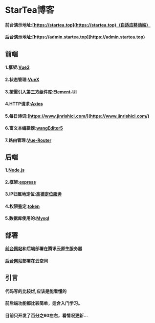 # StarTea博客 
#### 前台演示地址:[https://startea.top](https://startea.top)（自适应移动端）  
#### 后台演示地址:[https://admin.startea.top](https://admin.startea.top)  
## 前端   
#### 1.框架:**[Vue2](https://cn.vuejs.org/)**  
#### 2.状态管理:**[VueX](https://vuex.vuejs.org/zh/)**  
#### 3.按需引入第三方组件库:**[Element-UI](https://element.eleme.cn/#/zh-CN)**   
#### 4.HTTP请求:**[Axios](https://www.axios-http.cn/)**   
#### 5.每日诗词:**[https://www.jinrishici.com/](https://www.jinrishici.com/)**   
#### 6.富文本编辑器:**[wangEditor5](https://www.wangeditor.com/)**    
#### 7.路由管理:**[Vue-Router](https://router.vuejs.org/zh/)**
## 后端   
#### 1.[Node.js](http://nodejs.cn/)    
#### 2.框架:**[express](http://expressjs.com/zh-cn/)**    
#### 3.IP归属地定位:**[高德定位服务](https://lbs.amap.com/)**    
#### 4.权限鉴定:**[token](https://www.npmjs.com/package/jsonwebtoken)**     
#### 5.数据库使用的:**[Mysql](https://www.mysql.com/)**  
## 部署
#### [前台网站](https://startea.top)和后端部署在腾讯云原生服务器
#### [后台网站](https://admin.startea.top)部署在云空间
## 引言
#### 代码写的比较烂,应该是能看懂的
#### 前后端功能都比较简单，适合入门学习。   
#### 目前只开发了百分之60左右，看情况更新...
